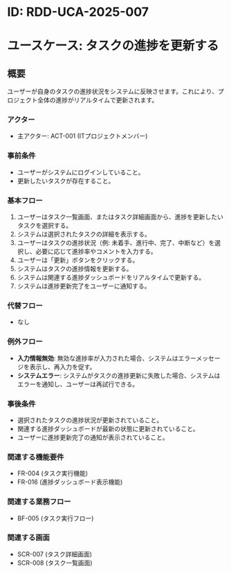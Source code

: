 # ID: RDD-UCA-2025-007

# ユースケース: タスクの進捗を更新する

## 概要

ユーザーが自身のタスクの進捗状況をシステムに反映させます。これにより、プロジェクト全体の進捗がリアルタイムで更新されます。

### アクター

- 主アクター: ACT-001 (ITプロジェクトメンバー)

### 事前条件

- ユーザーがシステムにログインしていること。
- 更新したいタスクが存在すること。

### 基本フロー

1. ユーザーはタスク一覧画面、またはタスク詳細画面から、進捗を更新したいタスクを選択する。
1. システムは選択されたタスクの詳細を表示する。
1. ユーザーはタスクの進捗状況（例: 未着手、進行中、完了、中断など）を選択し、必要に応じて進捗率やコメントを入力する。
1. ユーザーは「更新」ボタンをクリックする。
1. システムはタスクの進捗情報を更新する。
1. システムは関連する進捗ダッシュボードをリアルタイムで更新する。
1. システムは進捗更新完了をユーザーに通知する。

### 代替フロー

- なし

### 例外フロー

- **入力情報無効**: 無効な進捗率が入力された場合、システムはエラーメッセージを表示し、再入力を促す。
- **システムエラー**: システムがタスクの進捗更新に失敗した場合、システムはエラーを通知し、ユーザーは再試行できる。

### 事後条件

- 選択されたタスクの進捗状況が更新されていること。
- 関連する進捗ダッシュボードが最新の状態に更新されていること。
- ユーザーに進捗更新完了の通知が表示されていること。

### 関連する機能要件

- FR-004 (タスク実行機能)
- FR-016 (進捗ダッシュボード表示機能)

### 関連する業務フロー

- BF-005 (タスク実行フロー)

### 関連する画面

- SCR-007 (タスク詳細画面)
- SCR-008 (タスク一覧画面)
